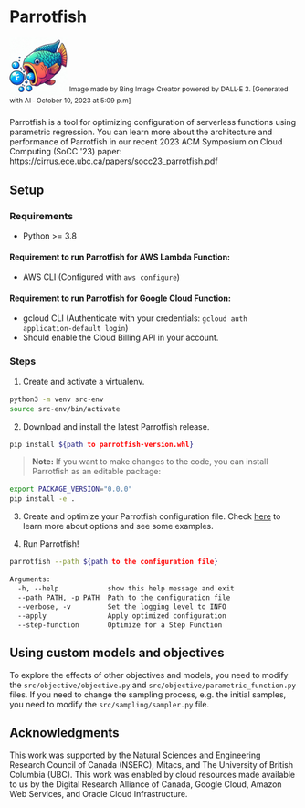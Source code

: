 # Parrotfish

<img src="./parrotfish_icon.jpeg" alt="parrotfish icon" width=20%>
<sup>Image made by Bing Image Creator powered by DALL·E 3. [Generated with AI ∙ October 10, 2023 at 5:09 p.m] </sup>
<br><br>
Parrotfish is a tool for optimizing configuration of serverless functions using parametric regression.
You can learn more about the architecture and performance of Parrotfish in our recent 2023 ACM Symposium on Cloud Computing (SoCC '23) paper: https://cirrus.ece.ubc.ca/papers/socc23_parrotfish.pdf

## Setup

### Requirements

- Python >= 3.8

#### Requirement to run Parrotfish for AWS Lambda Function:

- AWS CLI (Configured with `aws configure`)

#### Requirement to run Parrotfish for Google Cloud Function:

- gcloud CLI (Authenticate with your credentials: `gcloud auth application-default login`)
- Should enable the Cloud Billing API in your account.

### Steps

1. Create and activate a virtualenv.

```bash
python3 -m venv src-env
source src-env/bin/activate
```

2. Download and install the latest Parrotfish release.

```bash
pip install ${path to parrotfish-version.whl}
```

> **Note:** If you want to make changes to the code, you can install Parrotfish as an editable package:

```bash
export PACKAGE_VERSION="0.0.0"
pip install -e .
```

3. Create and optimize your Parrotfish configuration file. Check [here](src/configuration/README.md) to learn more about
   options and see some examples.

4. Run Parrotfish!

```bash
parrotfish --path ${path to the configuration file}
```

```text
Arguments:
  -h, --help            show this help message and exit
  --path PATH, -p PATH  Path to the configuration file
  --verbose, -v         Set the logging level to INFO
  --apply               Apply optimized configuration
  --step-function       Optimize for a Step Function
```

## Using custom models and objectives

To explore the effects of other objectives and models, you need to modify the `src/objective/objective.py` and
`src/objective/parametric_function.py` files.
If you need to change the sampling process, e.g. the initial samples, you need to modify the `src/sampling/sampler.py`
file.

## Acknowledgments

This work was supported by the Natural Sciences and Engineering Research Council of Canada (NSERC), Mitacs, and The
University of British Columbia (UBC).
This work was enabled by cloud resources made available to us by the Digital Research Alliance of Canada, Google Cloud,
Amazon Web Services, and Oracle Cloud Infrastructure.
